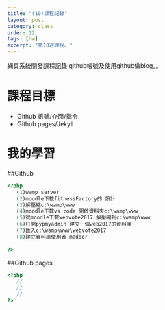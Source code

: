 ```yaml
---
title: "(10)課程記錄"
layout: post
category: class
order: 12
tags: [hw]
excerpt: "第10週課程。"
---
```

網頁系統開發課程記錄
github帳號及使用github做blog。。

# 課程目標
- Github 帳號/介面/指令
- Github pages/Jekyll

# 我的學習

##Github



```php
<?php
   (1)wamp server
   (2)moodle下載fitnessFactory的 設計
   (3)解壓縮c:\wamp\www
   (4)moodle下載vs code 開啟資料夾c:\wamp\www
   (5)從moodle下載webvote2017 解壓縮到c:\wamp\www
   (6)打開pypmyadmin 建立一個web2017的資料庫
   (7)匯入c:\wamp\www\webvote2017
   (8)建立資料庫使用者 madoo/
   
?>
```
##Github pages

```php
<?php
   //
   //
   //
?>
```


[1]: https://github.com/        "GitHub"
[2]: https://pages.github.com/  "GitHub Pages"
[3]: https://jekyllrb.com/      "Jekyll"
[4]: http://markdown.tw         "Markdown文件"
[5]: http://dillinger.io/       "Dillinger"








